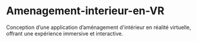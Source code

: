 # Amenagement-interieur-en-VR
Conception d’une application d’aménagement d'intérieur en réalité virtuelle, offrant une expérience immersive et interactive.
